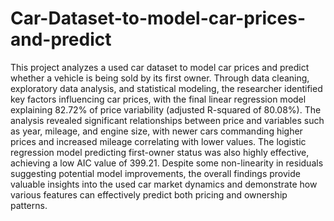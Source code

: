 # Car-Dataset-to-model-car-prices-and-predict
This project analyzes a used car dataset to model car prices and predict whether a vehicle is being sold by its first owner. Through data cleaning, exploratory data analysis, and statistical modeling, the researcher identified key factors influencing car prices, with the final linear regression model explaining 82.72% of price variability (adjusted R-squared of 80.08%). The analysis revealed significant relationships between price and variables such as year, mileage, and engine size, with newer cars commanding higher prices and increased mileage correlating with lower values. The logistic regression model predicting first-owner status was also highly effective, achieving a low AIC value of 399.21. Despite some non-linearity in residuals suggesting potential model improvements, the overall findings provide valuable insights into the used car market dynamics and demonstrate how various features can effectively predict both pricing and ownership patterns.
